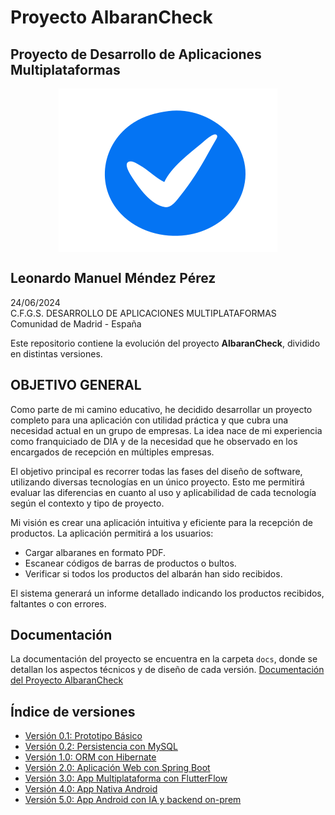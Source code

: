 # Proyecto AlbaranCheck
## Proyecto de Desarrollo de Aplicaciones Multiplataformas

<img src="Imagenes/logoalbaranchek.png" alt="Logo del proyecto" style="display: block; margin: 0 auto;">

**Leonardo Manuel Méndez Pérez**  
---
24/06/2024  
C.F.G.S. DESARROLLO DE APLICACIONES MULTIPLATAFORMAS  
Comunidad de Madrid - España

Este repositorio contiene la evolución del proyecto **AlbaranCheck**, dividido en distintas versiones.

## OBJETIVO GENERAL

Como parte de mi camino educativo, he decidido desarrollar un proyecto completo para una aplicación con utilidad práctica y que cubra una necesidad actual en un grupo de empresas. La idea nace de mi experiencia como franquiciado de DIA y de la necesidad que he observado en los encargados de recepción en múltiples empresas.

El objetivo principal es recorrer todas las fases del diseño de software, utilizando diversas tecnologías en un único proyecto. Esto me permitirá evaluar las diferencias en cuanto al uso y aplicabilidad de cada tecnología según el contexto y tipo de proyecto.

Mi visión es crear una aplicación intuitiva y eficiente para la recepción de productos. La aplicación permitirá a los usuarios:

*   Cargar albaranes en formato PDF.
*   Escanear códigos de barras de productos o bultos.
*   Verificar si todos los productos del albarán han sido recibidos.

El sistema generará un informe detallado indicando los productos recibidos, faltantes o con errores.

## Documentación

La documentación del proyecto se encuentra en la carpeta `docs`, donde se detallan los aspectos técnicos y de diseño de cada versión.
[Documentación del Proyecto AlbaranCheck](https://github.com/LeonardoManuelMendez/AlbaranCheck/tree/main/docs)

## Índice de versiones

- [Versión 0.1: Prototipo Básico](https://github.com/LeonardoManuelMendez/AlbaranCheck/tree/main/V01_PrototipoBasico)
- [Versión 0.2: Persistencia con MySQL](V%200.2%3A%20Almacenamiento%20en%20Base%20de%20Datos%20%28Java%20sin%20frameworks%2C%20MySQL%29)
- [Versión 1.0: ORM con Hibernate](V%201.0%3A%20Mapeo%20Objeto-Relacional%20%28Java%20sin%20frameworks%2C%20MySQL%2C%20Hibernate%29)
- [Versión 2.0: Aplicación Web con Spring Boot](V%202.0%3A%20Versi%C3%B3n%20Web%20%28Java%2C%20Spring%20Boot%2C%20Spring%20MVC%2C%20Thymeleaf%2C%20MySQL%29)
- [Versión 3.0: App Multiplataforma con FlutterFlow](V%203.0%3A%20Versi%C3%B3n%20M%C3%B3vil%20%28FlutterFlow%2C%20Supabase%29)
- [Versión 4.0: App Nativa Android](V%204.0%3A%20Aplicaci%C3%B3n%20Nativa%20Android%20%28Android%20Studio%20y%20SQLite%29)
- [Versión 5.0: App Android con IA y backend on-prem](V%205.0%3A%20Integraci%C3%B3n%20de%20IA%20%28FlutterFlow%2C%20Supabase%2C%20SQLite%29)

